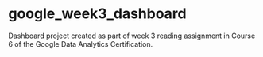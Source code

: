 # google_week3_dashboard
Dashboard project created as part of week 3 reading assignment in Course 6 of the Google Data Analytics Certification.
